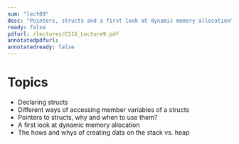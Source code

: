```yaml
---
num: "lect09"
desc: "Pointers, structs and a first look at dynamic memory allocation"
ready: false
pdfurl: /lectures/CS16_Lecture9.pdf
annotatedpdfurl: 
annotatedready: false
---
```


# Topics
* Declaring structs
* Different ways of accessing member variables of a structs
* Pointers to structs, why and when to use them?
* A first look at dynamic memory allocation
* The hows and whys of creating data on the stack vs. heap


